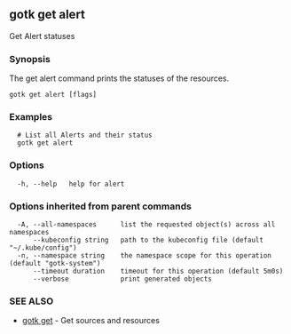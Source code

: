 ## gotk get alert

Get Alert statuses

### Synopsis

The get alert command prints the statuses of the resources.

```
gotk get alert [flags]
```

### Examples

```
  # List all Alerts and their status
  gotk get alert

```

### Options

```
  -h, --help   help for alert
```

### Options inherited from parent commands

```
  -A, --all-namespaces      list the requested object(s) across all namespaces
      --kubeconfig string   path to the kubeconfig file (default "~/.kube/config")
  -n, --namespace string    the namespace scope for this operation (default "gotk-system")
      --timeout duration    timeout for this operation (default 5m0s)
      --verbose             print generated objects
```

### SEE ALSO

* [gotk get](gotk_get.md)	 - Get sources and resources

